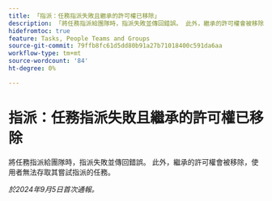 ```yaml
---
title: 「指派：任務指派失敗且繼承的許可權已移除」
description: 「將任務指派給團隊時，指派失敗並傳回錯誤。 此外，繼承的許可權會被移除，使得使用者無法存取他們嘗試指派的工作。」
hidefromtoc: true
feature: Tasks, People Teams and Groups
source-git-commit: 79ffb8fc61d5dd80b91a27b71018400c591da6aa
workflow-type: tm+mt
source-wordcount: '84'
ht-degree: 0%

---
```


# 指派：任務指派失敗且繼承的許可權已移除

將任務指派給團隊時，指派失敗並傳回錯誤。 此外，繼承的許可權會被移除，使用者無法存取其嘗試指派的任務。

_於2024年9月5日首次通報。_

